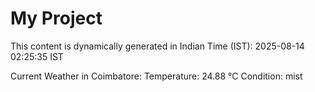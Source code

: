 # My Project

This content is dynamically generated in Indian Time (IST): 2025-08-14 02:25:35 IST


Current Weather in Coimbatore:
Temperature: 24.88 °C
Condition: mist
